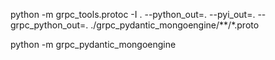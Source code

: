 python -m grpc_tools.protoc -I . --python_out=. --pyi_out=. --grpc_python_out=. ./grpc_pydantic_mongoengine/**/*.proto

python -m grpc_pydantic_mongoengine